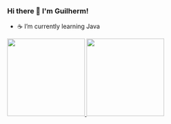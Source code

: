### Hi there 👋 I'm Guilherm!
- ☕ I’m currently learning Java
<div>
  <a href="https://github.com/guilhermeluan">
  <img height="180em" src="https://github-readme-stats.vercel.app/api?username=guilhermeluan&show_icons=true&theme=dark&include_all_commits=true&count_private=true"/>
  <img height="180em" src="https://github-readme-stats.vercel.app/api/top-langs/?username=guilhermeluan&layout=compact&langs_count=7&theme=dark"/>
</div>


